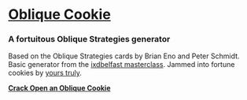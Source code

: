 # [Oblique Cookie](https://sayskez.github.io/oblique-cookie/index.html)
### A fortuitous Oblique Strategies generator

Based on the Oblique Strategies cards by Brian Eno and Peter Schmidt. Basic generator from the [ixdbelfast masterclass](https://github.com/fehler/oblique-strategies). Jammed into fortune cookies by [yours truly](https://kez.ie).

**[Crack Open an Oblique Cookie](https://sayskez.github.io/oblique-cookie/index.html)**